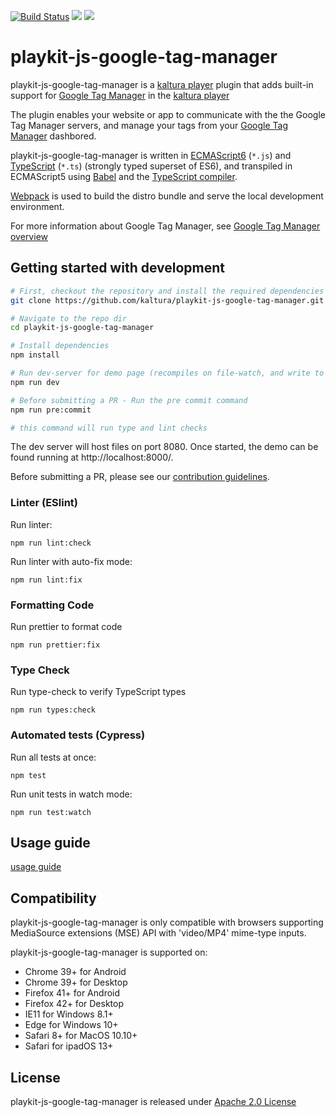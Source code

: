 [![Build Status](https://github.com/kaltura/playkit-js-google-tag-manager/actions/workflows/run_canary_full_flow.yaml/badge.svg)](https://github.com/kaltura/playkit-js-google-tag-manager/actions/workflows/run_canary_full_flow.yaml)
[![](https://img.shields.io/npm/v/@playkit-js/google-tag-manager/latest.svg)](https://www.npmjs.com/package/@playkit-js/google-tag-manager)
[![](https://img.shields.io/npm/v/@playkit-js/google-tag-manager/canary.svg)](https://www.npmjs.com/package/@playkit-js/google-tag-manager/v/canary)

# playkit-js-google-tag-manager

playkit-js-google-tag-manager is a [kaltura player] plugin that adds built-in support for [Google Tag Manager] in the [kaltura player]

The plugin enables your website or app to communicate with the the Google Tag Manager servers, 
and manage your tags from your [Google Tag Manager] dashbored.

playkit-js-google-tag-manager is written in [ECMAScript6] (`*.js`) and [TypeScript] (`*.ts`) (strongly typed superset of ES6),
and transpiled in ECMAScript5 using [Babel](https://babeljs.io/) and the [TypeScript compiler].

[Webpack] is used to build the distro bundle and serve the local development environment.

[kaltura player]: https://github.com/kaltura/kaltura-player-js.
[Google Tag Manager]: https://developers.google.com/tag-platform/tag-manager
[ecmascript6]: https://github.com/ericdouglas/ES6-Learning#articles--tutorials
[typescript]: https://www.typescriptlang.org/
[typescript compiler]: https://www.typescriptlang.org/docs/handbook/compiler-options.html
[webpack]: https://webpack.js.org/

For more information about Google Tag Manager, see [Google Tag Manager overview](https://support.google.com/tagmanager/answer/6102821?hl=en)

## Getting started with development

```sh
# First, checkout the repository and install the required dependencies
git clone https://github.com/kaltura/playkit-js-google-tag-manager.git

# Navigate to the repo dir
cd playkit-js-google-tag-manager

# Install dependencies
npm install

# Run dev-server for demo page (recompiles on file-watch, and write to actual dist fs artifacts)
npm run dev

# Before submitting a PR - Run the pre commit command
npm run pre:commit

# this command will run type and lint checks
```

The dev server will host files on port 8080. Once started, the demo can be found running at http://localhost:8000/.

Before submitting a PR, please see our [contribution guidelines](CONTRIBUTING.md).


### Linter (ESlint)

Run linter:

```
npm run lint:check
```

Run linter with auto-fix mode:

```
npm run lint:fix
```

### Formatting Code

Run prettier to format code

```
npm run prettier:fix
```

### Type Check

Run type-check to verify TypeScript types

```
npm run types:check
```

### Automated tests (Cypress)

Run all tests at once:

```
npm test
```

Run unit tests in watch mode:

```
npm run test:watch
```

## Usage guide

[usage guide](./docs/guide.md)

## Compatibility

playkit-js-google-tag-manager is only compatible with browsers supporting MediaSource extensions (MSE) API with 'video/MP4' mime-type inputs.

playkit-js-google-tag-manager is supported on:

- Chrome 39+ for Android
- Chrome 39+ for Desktop
- Firefox 41+ for Android
- Firefox 42+ for Desktop
- IE11 for Windows 8.1+
- Edge for Windows 10+
- Safari 8+ for MacOS 10.10+
- Safari for ipadOS 13+

## License

playkit-js-google-tag-manager is released under [Apache 2.0 License](LICENSE)
